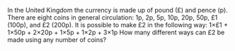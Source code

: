In the United Kingdom the currency is made up of pound (£) and pence (p). There are eight coins in general circulation:
1p, 2p, 5p, 10p, 20p, 50p, £1 (100p), and £2 (200p).
It is possible to make £2 in the following way:
1×£1 + 1×50p + 2×20p + 1×5p + 1×2p + 3×1p
How many different ways can £2 be made using any number of coins?